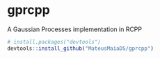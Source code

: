 # gprcpp
A Gaussian Processes implementation in RCPP


``` r
# install.packages("devtools")
devtools::install_github("MateusMaiaDS/gprcpp")
```
